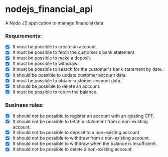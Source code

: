 # nodejs_financial_api
A Node JS application to manage financial data


### Requirements:

- [x] It must be possible to create an account.
- [x] It must be possible to fetch the customer's bank statement.
- [x] It must be possible to make a deposit.
- [x] It must be possible to withdraw.
- [x] It must be possible to search for the customer's bank statement by date.
- [x] It should be possible to update customer account data.
- [x] It must be possible to obtain customer account data.
- [x] It should be possible to delete an account.
- [x] It must be possible to return the balance.

### Business rules:

- [x] It should not be possible to register an account with an existing CPF.
- [x] It should not be possible to fetch a statement from a non-existing account.
- [x] It should not be possible to deposit to a non-existing account.
- [x] It should not be possible to withdraw from a non-existing account.
- [x] It should not be possible to withdraw when the balance is insufficient.
- [x] It should not be possible to delete a non-existing account.
